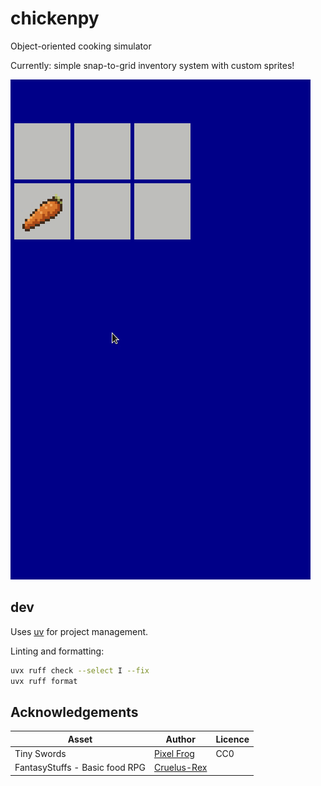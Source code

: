 # chickenpy
Object-oriented cooking simulator  

Currently: simple snap-to-grid inventory system with custom sprites!

![](assets/demo/carrot_snap.gif)

## dev  

Uses [uv](https://docs.astral.sh/uv/) for project management.  

Linting and formatting:  

```bash
uvx ruff check --select I --fix
uvx ruff format
```

## Acknowledgements  

| Asset                          | Author                                          | Licence |
| ------------------------------ | ----------------------------------------------- | ------- |
| Tiny Swords                    | [Pixel Frog](https://pixelfrog-assets.itch.io/) | CC0     |
| FantasyStuffs - Basic food RPG | [Cruelus-Rex](https://cruelus-rex.itch.io/)     |         |
